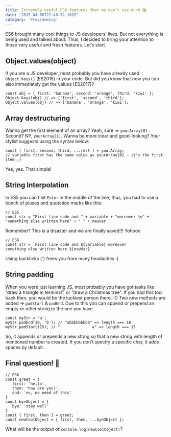 ```yaml
---
title: Extremely useful ES6 features that we don’t use much 😱
date: "2015-04-08T22:40:32.169Z"
category: 'Programming'
---
```


ES6 brought many cool things to JS developers’ lives. But not everything is being used and talked about. Thus, I decided to bring your attention to those very useful and fresh features. Let’s start.

## Object.values(object)

If you are a JS developer, most probably you have already used `Object.keys()` (ES2015) in your code. But did you know that now you can also immediately get the values (ES2017)?

```
const obj = { first: 'banana', second: 'orange', third: 'kiwi' };
Object.keys(obj) // => ['first', 'second', 'third'];
Object.values(obj) // => ['banana', 'orange', 'kiwi'];
```

## Array destructuring

Wanna get the first element of an array? Yeah, sure => `yourArray[0]` . Second? NP, `yourArray[1]`. Wanna be more clear and good-looking? Your stylist suggests using the syntax below:

```
const [ first, second, third, ...rest ] = yourArray;
// variable first has the same value as yourArray[0] ~ it's the first item ;)
```

Yes, yes. That simple!

## String Interpolation

In ES5 you can’t hit `Enter` in the middle of the line; thus, you had to use a bunch of pluses and quotation marks like this:

```
// ES5
const str = "First line code and " + variable + "moreover \n" +
"something else written here" + " " + newVar
```

Remember? This is a disaster and we are finally saved!!! Yohooo

```
// ES6
const str = `First line code and ${variable} moreover
something else written here ${newVar}`
```

Using backticks (`) frees you from many headaches :)

## String padding

When you were just learning JS, most probably you have got tasks like “draw a triangle in terminal”, or “draw a Christmas tree”. If you had this tool back then, you would be the luckiest person there. :D Two new methods are added => `padStart` & `padEnd`. Due to this you can append or prepend an empty or other string to the one you have.

```
const myStr = 'a';
myStr.padEnd(10, 'b'); // "abbbbbbbbb" => length === 10
myStr.padStart(15); // "              a" => length === 15
```

So, it appends or prepends a new string so that a new string with length of mentioned number is created. If you don’t specify a specific char, it adds spaces by default.

## Final question! 🎉

```
// ES6
const greet = {
   first: 'hello',
   then: 'how are you?',
   and: 'no, no need of this'
}
const byeObject = {
   bye: 'stay well'
}
const { first, then } = greet;
const newCoolObject = { first, then, ...byeObject };
```

What will be the output of `console.log(newCoolObject)`?

